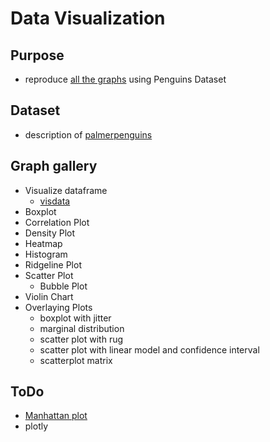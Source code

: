 # Data Visualization

## Purpose

- reproduce [all the graphs](https://www.r-graph-gallery.com/index.html) using Penguins Dataset

## Dataset

- description of [palmerpenguins](https://allisonhorst.github.io/palmerpenguins/articles/intro.html)

## Graph gallery

- Visualize dataframe
  - [visdata](https://github.com/ropensci/visdat)
- Boxplot
- Correlation Plot
- Density Plot
- Heatmap
- Histogram
- Ridgeline Plot
- Scatter Plot
  - Bubble Plot
- Violin Chart
- Overlaying Plots
  - boxplot with jitter
  - marginal distribution
  - scatter plot with rug
  - scatter plot with linear model and confidence interval
  - scatterplot matrix
  
## ToDo
- [Manhattan plot](https://www.r-graph-gallery.com/101_Manhattan_plot.html)
- plotly


